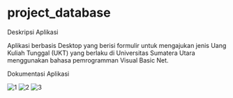 # project_database
Deskripsi Aplikasi

Aplikasi berbasis Desktop yang berisi formulir untuk mengajukan jenis Uang Kuliah Tunggal (UKT) yang berlaku di Universitas Sumatera Utara menggunakan bahasa pemrogramman Visual Basic Net.

Dokumentasi Aplikasi

![1](https://user-images.githubusercontent.com/35028561/112104327-a360de80-8bdd-11eb-8806-5c3a0263a7f6.png)
![2](https://user-images.githubusercontent.com/35028561/112104340-a8259280-8bdd-11eb-977b-75e91013d60c.png)
![3](https://user-images.githubusercontent.com/35028561/112104350-aa87ec80-8bdd-11eb-9e2b-7a39bc5d3228.png)
